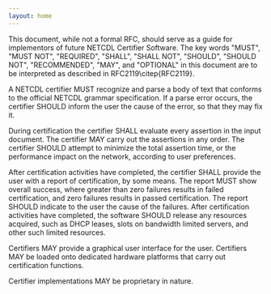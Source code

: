 ```yaml
---
layout: home
---
```


This document, while not a formal RFC, should serve as a guide for implementors
of future NETCDL Certifier Software.
The key words "MUST", "MUST NOT", "REQUIRED", "SHALL", "SHALL NOT",
"SHOULD", "SHOULD NOT", "RECOMMENDED", "MAY", and "OPTIONAL" in this
document are to be interpreted as described in RFC2119\citep{RFC2119}.

A NETCDL certifier MUST recognize and parse a body of text that conforms to the official NETCDL grammar specification.
If a parse error occurs, the certifier SHOULD inform the user the cause of the error, so that they may fix it.

During certification the certifier SHALL evaluate every assertion in the input document. 
The certifier MAY carry out the assertions in any order.
The certifier SHOULD attempt to minimize the total assertion time, or the performance impact on the network, according to user preferences.

After certification activities have completed, the certifier SHALL provide the user with a report of certification, by some means.
The report MUST show overall success, where greater than zero failures results in failed certification, and zero failures results in passed certification.
The report SHOULD indicate to the user the cause of the failures.
After certification activities have completed, the software SHOULD release any resources acquired, such as DHCP leases, 
slots on bandwidth limited servers, and other such limited resources. 

Certifiers MAY provide a graphical user interface for the user. 
Certifiers MAY be loaded onto dedicated hardware platforms that carry out certification functions.

Certifier implementations MAY be proprietary in nature. 

